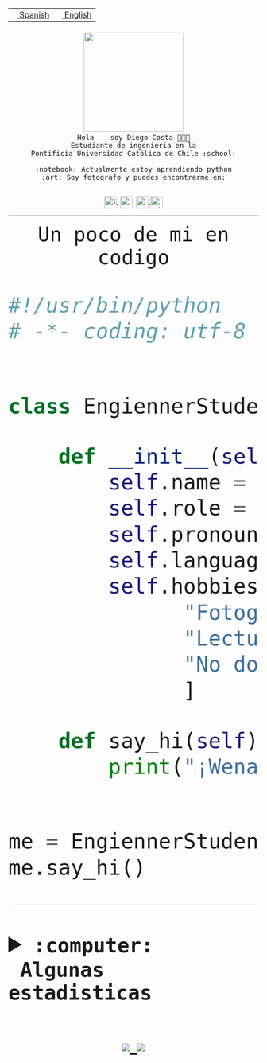 <table border="0"  align="right">
 <tr><td><a href="README.md"><img src="https://upload.wikimedia.org/wikipedia/commons/thumb/8/89/Bandera_de_Espa%C3%B1a.svg/1200px-Bandera_de_Espa%C3%B1a.svg.png" height="10"> Spanish</a></td>
 <td><a href="README.en.md"><img src="https://upload.wikimedia.org/wikipedia/commons/a/a4/Flag_of_the_United_States.svg" height="10"> English</a></td></tr>
</table><br><br><br>


<p align="center">
  <img src="https://github.com/diegocostares/diegocostares/blob/main/Images/aaa2.gif?raw=true" width="200px">
  <br><samp>
    Hola <img src="https://media.giphy.com/media/hvRJCLFzcasrR4ia7z/giphy.gif" width="16px"> soy Diego Costa 👨🏻‍💻<br>
    Estudiante de ingeniería en la <br>
    Pontificia Universidad Católica de Chile :school:<br>
  <br>
    :notebook: Actualmente estoy aprendiendo python <br>
    :art: Soy fotografo y puedes encontrarme en: <br>
  <br></samp>
  
</p>

<p align="center">
   <a href="https://instagram.com/diegocosta_no" target="blank">
    <img 
    align="center" src="https://cdn.jsdelivr.net/npm/simple-icons@3.0.1/icons/instagram.svg" alt="instagram" height="25px" width="25px" />
  </a>
  <a style="border: 3px solid; color: white;"href="https://t.me/diegocosta_no" target="blank">
  <img
  align="center" alt="Telegram" width="25px" src="https://icons-for-free.com/iconfiles/png/512/Telegram-1324888767380505522.png" />
</a>
<a href="https://api.whatsapp.com/send?phone=56971897835&text=Hola!" target="blank">
  <img
  align="center" alt="wtsp" width="25px" src="https://img.icons8.com/pastel-glyph/2x/whatsapp--v2.png" />
</a>
<a href="https://www.linkedin.com/in/diego-costa-786249213/" target="blank">
  <img
  align="center" alt="wtsp" width="25px" src="https://img.icons8.com/metro/452/linkedin.png" />
</a>

  </a>
</p>

---


<p align="center"><font size="25"><samp>Un poco de mi en codigo</samp></front></p>


```python
#!/usr/bin/python
# -*- coding: utf-8 -*-


class EngiennerStudent:

    def __init__(self):
        self.name = "Diego Costa"
        self.role = "Estudiante"
        self.pronouns = "he/him"
        self.language_spoken = ["es_CL", "en_US"]
        self.hobbies = [
              "Fotografia",
              "Lectura",
              "No dormir",
              ]

    def say_hi(self):
        print("¡Wena mundo!")


me = EngiennerStudent()
me.say_hi()
```
---
<details>
  <summary><b><samp>:computer: &nbsp;Algunas estadisticas</samp></b></summary>
  <br/></p>

<!--START_SECTION:waka-->
![Code Time](http://img.shields.io/badge/Code%20Time-506%20hrs%204%20mins-blue)

**Soy nocturno 🦉** 

```text
🌞 Mañana     8 commits      ░░░░░░░░░░░░░░░░░░░░░░░░░   2.23% 
🌆 Día        130 commits    █████████░░░░░░░░░░░░░░░░   36.21% 
🌃 Tarde      113 commits    ███████░░░░░░░░░░░░░░░░░░   31.48% 
🌙 Noche      108 commits    ███████░░░░░░░░░░░░░░░░░░   30.08%

```
📅 **Soy más productivo los Miércoles** 

```text
Lunes        33 commits     ██░░░░░░░░░░░░░░░░░░░░░░░   9.19% 
Martes       35 commits     ██░░░░░░░░░░░░░░░░░░░░░░░   9.75% 
Miércoles    127 commits    ████████░░░░░░░░░░░░░░░░░   35.38% 
Jueves       36 commits     ██░░░░░░░░░░░░░░░░░░░░░░░   10.03% 
Viernes      17 commits     █░░░░░░░░░░░░░░░░░░░░░░░░   4.74% 
Sábado       55 commits     ███░░░░░░░░░░░░░░░░░░░░░░   15.32% 
Domingo      56 commits     ████░░░░░░░░░░░░░░░░░░░░░   15.6%

```


📊 **Esta semana me dediqué a** 

```text
🐱‍💻 Proyectos: 
G74_BDD                  3 hrs 15 mins       █████████░░░░░░░░░░░░░░░░   35.79% 
T2                       2 hrs 43 mins       ███████░░░░░░░░░░░░░░░░░░   29.92% 
BDD47y74                 2 hrs 11 mins       ██████░░░░░░░░░░░░░░░░░░░   24.09% 
proyecto-de-ejemplo      19 mins             █░░░░░░░░░░░░░░░░░░░░░░░░   3.57% 
edd-docker               15 mins             ░░░░░░░░░░░░░░░░░░░░░░░░░   2.77%

```


 Last Updated on 29/05/2022 06:32:05 UTC
<!--END_SECTION:waka-->
  
  

 <p align="center"> <img src="https://github-readme-stats.vercel.app/api?username=diegocostares&show_icons=true&theme=ayu-mirage" alt="abhisheknaiidu" /></p>
 
</details>

<p align=center>
  <a href="https://github.com/diegocostares">
    <img src="https://badges.pufler.dev/visits/diegocostares/diegocostares?style=flat-square&color=black&logo=github">
  </a>
  <a href="https://github.com/diegocostares?tab=repositories">
    <img src="https://badges.pufler.dev/repos/diegocostares?style=flat-square&color=black&logo=github">
  </a>
</p>
